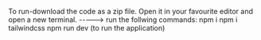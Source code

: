 
To run-download the code as a zip file. Open it in your favourite editor and open a new terminal. 
-----> run the follwing commands: npm i
                                  npm i tailwindcss
                                  npm run dev (to run the application)

